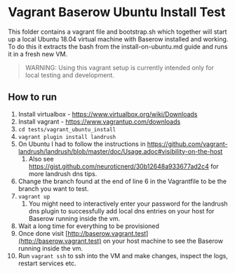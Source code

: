 # Vagrant Baserow Ubuntu Install Test

This folder contains a vagrant file and bootstrap.sh which together will start up a
local Ubuntu 18.04 virtual machine with Baserow installed and working. To do this it
extracts the bash from the install-on-ubuntu.md guide and runs it in a fresh new VM.

> WARNING: Using this vagrant setup is currently intended only for local testing and 
> development.

## How to run

1. Install virtualbox - https://www.virtualbox.org/wiki/Downloads
1. Install vagrant - https://www.vagrantup.com/downloads
1. `cd tests/vagrant_ubuntu_install`
1. `vagrant plugin install landrush`
1. On Ubuntu I had to follow the instructions
   in https://github.com/vagrant-landrush/landrush/blob/master/doc/Usage.adoc#visibility-on-the-host
    1. Also see https://gist.github.com/neuroticnerd/30b12648a933677ad2c4 for more
       landrush dns tips.
1. Change the branch found at the end of line 6 in the Vagrantfile to be the branch you
   want to test.
1. `vagrant up`
    1. You might need to interactively enter your password for the landrush dns plugin
       to successfully add local dns entries on your host for Baserow running inside the
       vm.
1. Wait a long time for everything to be provisioned
1. Once done visit [http://baserow.vagrant.test](http://baserow.vagrant.test) on your
   host machine to see the Baserow running inside the vm.
1. Run `vagrant ssh` to ssh into the VM and make changes, inspect the logs, restart
   services etc.